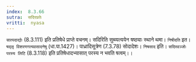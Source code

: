 ```yaml
---
index:  8.3.66
sutra:  सदिरप्रतेः
vritti:  nyasa
---
```


`सात्पदाद्योः` (8.3.111) इति प्रतिषेधे प्राप्ते वचनम्। सदिरिति सुब्व्यत्ययेन षष्ठ्याः स्थाने थमा। `निषीदति` इत। `षद्लृ विशरणगत्यवसादनेषु` (धा.पा.1427)। पाध्रादिसूत्रेण (7.3.78) सोदादेशः। `निषसाद` इति। `सदिस्वञ्जोः परस्य लिटि` (8.3.118) इति प्रतिषेधादभ्यासात् परस्य न भवति षत्वम्।।

